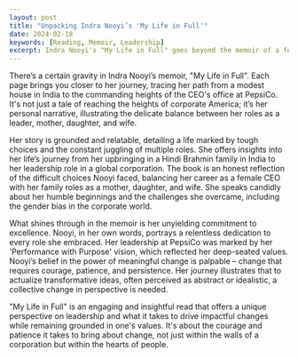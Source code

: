 ```yaml
---
layout: post
title: "Unpacking Indra Nooyi’s 'My Life in Full'"
date: 2024-02-18
keywords: [Reading, Memoir, Leadership]
excerpt: Indra Nooyi's "My Life in Full" goes beyond the memoir of a female CEO at a major corporation, offering a compelling account of a journey characterized by resilience, integrity, and a steadfast commitment to impactful change.
---
```


There’s a certain gravity in Indra Nooyi’s memoir, "My Life in Full". Each page brings you closer to her journey, tracing her path from a modest house in India to the commanding heights of the CEO's office at PepsiCo. It's not just a tale of reaching the heights of corporate America; it’s her personal narrative, illustrating the delicate balance between her roles as a leader, mother, daughter, and wife.

Her story is grounded and relatable, detailing a life marked by tough choices and the constant juggling of multiple roles. She offers insights into her life’s journey from her upbringing in a Hindi Brahmin family in India to her leadership role in a global corporation. The book is an honest reflection of the difficult choices Nooyi faced, balancing her career as a female CEO with her family roles as a mother, daughter, and wife. She speaks candidly about her humble beginnings and the challenges she overcame, including the gender bias in the corporate world.

What shines through in the memoir is her unyielding commitment to excellence. Nooyi, in her own words, portrays a relentless dedication to every role she embraced. Her leadership at PepsiCo was marked by her 'Performance with Purpose' vision, which reflected her deep-seated values. Nooyi’s belief in the power of meaningful change is palpable – change that requires courage, patience, and persistence. Her journey illustrates that to actualize transformative ideas, often perceived as abstract or idealistic, a collective change in perspective is needed.

"My Life in Full" is an engaging and insightful read that offers a unique perspective on leadership and what it takes to drive impactful changes while remaining grounded in one's values. It's about the courage and patience it takes to bring about change, not just within the walls of a corporation but within the hearts of people.